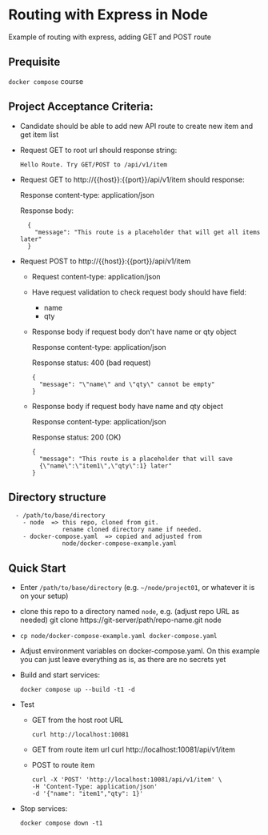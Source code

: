 # Routing with Express in Node

Example of routing with express, adding GET and POST route

## Prequisite

`docker compose` course

## Project Acceptance Criteria:

- Candidate should be able to add new API route to create new item and get item list
- Request GET to root url should response string:

      Hello Route. Try GET/POST to /api/v1/item

- Request GET to http://{{host}}:{{port}}/api/v1/item should response:

  Response content-type: application/json

  Response body:

        {
          "message": "This route is a placeholder that will get all items later"
        }

- Request POST to http://{{host}}:{{port}}/api/v1/item

  - Request content-type: application/json
  - Have request validation to check request body should have field:
    - name
    - qty
  - Response body if request body don't have name or qty object

    Response content-type: application/json

    Response status: 400 (bad request)

        {
          "message": "\"name\" and \"qty\" cannot be empty"
        }

  - Response body if request body have name and qty object

    Response content-type: application/json

    Response status: 200 (OK)

        {
          "message": "This route is a placeholder that will save
          {\"name\":\"item1\",\"qty\":1} later"
        }

## Directory structure

      - /path/to/base/directory
        - node  => this repo, cloned from git.
                   rename cloned directory name if needed.
        - docker-compose.yaml  => copied and adjusted from
                   node/docker-compose-example.yaml

## Quick Start

- Enter `/path/to/base/directory` (e.g. `~/node/project01`, or
  whatever it is on your setup)
- clone this repo to a directory named `node`, e.g.
  (adjust repo URL as needed)
  git clone https://git-server/path/repo-name.git node
- `cp node/docker-compose-example.yaml docker-compose.yaml`
- Adjust environment variables on docker-compose.yaml. On this
  example you can just leave everything as is, as there are no
  secrets yet
- Build and start services:

      docker compose up --build -t1 -d

- Test

  - GET from the host root URL

        curl http://localhost:10081

  - GET from route item url
    curl http://localhost:10081/api/v1/item
  - POST to route item

        curl -X 'POST' 'http://localhost:10081/api/v1/item' \
        -H 'Content-Type: application/json'
        -d '{"name": "item1","qty": 1}'

- Stop services:

      docker compose down -t1
